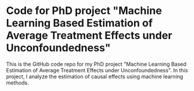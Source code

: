 # Code for PhD project "Machine Learning Based Estimation of Average Treatment Effects under Unconfoundedness"
This is the GitHub code repo for my PhD project "Machine Learning Based Estimation of Average Treatment Effects under Unconfoundedness". In this project, I analyze the estimation of causal effects using machine learning methods.
